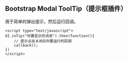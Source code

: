 ## Bootstrap Modal ToolTip（提示框插件）
用于简单的弹出提示，然后运行回调。

    <script type="text/javascript">
    UI.inTip("你要显示的消息").then(function(){
        // 提示点击关闭后你要运行的回调
        callback();
    })
    </script>